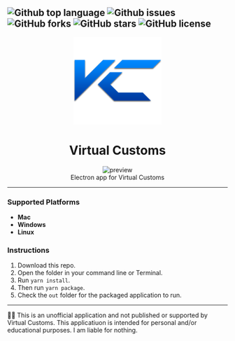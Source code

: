 ![Github top language](https://img.shields.io/github/languages/top/Socket-Development/Stadia-Electron?style=plastic)
![Github issues](https://img.shields.io/github/issues/Socket-Development/Stadia-Electron?style=plastic)
![GitHub forks](https://img.shields.io/github/forks/Socket-Development/Stadia-Electron?style=plastic)
![GitHub stars](https://img.shields.io/github/stars/Socket-Development/Stadia-Electron?style=plastic)
![GitHub license](https://img.shields.io/github/license/Socket-Development/Stadia-Electron?style=plastic)
---


<p align="center">
  <img width="200" height="200" src="./Icon.png">
</p>

<h1 align="center">Virtual Customs</h1>

<p align="center">
<img width=75% alt="preview" src="https://who.is-yiffing.me/EYPziOu6CP.png">
<br />Electron app for Virtual Customs
</p>

---

### Supported Platforms

 - **Mac**
 - **Windows**
 - **Linux**

### Instructions

1. Download this repo.
2. Open the folder in your command line or Terminal.
3. Run `yarn install`.
4. Then run `yarn package`.
5. Check the `out` folder for the packaged application to run.

---

🧑‍⚖️ This is an unofficial application and not published or supported by Virtual Customs. This applicatiuon is intended for personal and/or educational purposes. I am liable for nothing.
